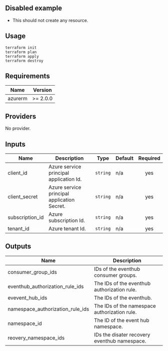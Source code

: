 ## Disabled example

- This should not create any resource.

## Usage
```
terraform init
terraform plan
terraform apply
terraform destroy
```
<!-- BEGINNING OF PRE-COMMIT-TERRAFORM DOCS HOOK -->
## Requirements

| Name | Version |
|------|---------|
| azurerm | >= 2.0.0 |

## Providers

No provider.

## Inputs

| Name | Description | Type | Default | Required |
|------|-------------|------|---------|:--------:|
| client\_id | Azure service principal application Id. | `string` | n/a | yes |
| client\_secret | Azure service principal application Secret. | `string` | n/a | yes |
| subscription\_id | Azure subscription Id. | `string` | n/a | yes |
| tenant\_id | Azure tenant Id. | `string` | n/a | yes |

## Outputs

| Name | Description |
|------|-------------|
| consumer\_group\_ids | IDs of the eventhub consumer groups. |
| eventhub\_authorization\_rule\_ids | The IDs of the eventhub authorization rule. |
| evevent\_hub\_ids | The IDs of the eventhub. |
| namespace\_authorization\_rule\_ids | The IDs of the namespace authorization rule. |
| namespace\_id | The ID of the event hub namespace. |
| reovery\_namespace\_ids | IDs the disater recovery eventhub namespace. |

<!-- END OF PRE-COMMIT-TERRAFORM DOCS HOOK -->
